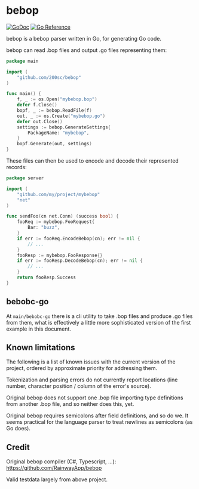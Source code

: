 # bebop
[![GoDoc](https://godoc.org/github.com/200sc/bebop?status.svg)](https://godoc.org/github.com/200sc/bebop)
[![Go Reference](https://pkg.go.dev/badge/github.com/200sc/bebop.svg)](https://pkg.go.dev/github.com/200sc/bebop)

bebop is a bebop parser written in Go, for generating Go code.

bebop can read .bop files and output .go files representing them:

```go
package main

import (
    "github.com/200sc/bebop"
)

func main() {
    f, _ := os.Open("mybebop.bop")
    defer f.Close()
    bopf, _ := bebop.ReadFile(f)
    out, _ := os.Create("mybebop.go")
    defer out.Close()
    settings := bebop.GenerateSettings{
        PackageName: "mybebop",
    }
    bopf.Generate(out, settings)
}
```

These files can then be used to encode and decode their represented records:

```go
package server

import (
    "github.com/my/project/mybebop"
    "net"
)

func sendFoo(cn net.Conn) (success bool) {
    fooReq := mybebop.FooRequest{
        Bar: "buzz",
    }
    if err := fooReq.EncodeBebop(cn); err != nil {
        // ...
    }
    fooResp := mybebop.FooResponse{}
    if err := fooResp.DecodeBebop(cn); err != nil {
        // ...
    }
    return fooResp.Success
}

```

## bebobc-go

At `main/bebobc-go` there is a cli utility to take .bop files and produce .go files from them, what is effectively a
little more sophisticated version of the first example in this document.

## Known limitations

The following is a list of known issues with the current version of the project, ordered by approximate priority for addressing them.


Tokenization and parsing errors do not currently report locations (line number, character position / column of the error's source).

Original bebop does not support one .bop file importing type definitions from another .bop file, and so neither does this, yet.

Original bebop requires semicolons after field definitions, and so do we. It seems practical for the language parser to
treat newlines as semicolons (as Go does).

## Credit

Original bebop compiler (C#, Typescript, ...): https://github.com/RainwayApp/bebop

Valid testdata largely from above project.
